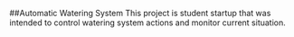 ##Automatic Watering System
This project is student startup that was intended to control watering system actions and monitor current situation.
